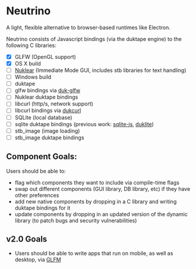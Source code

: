 # Neutrino

A light, flexible alternative to browser-based runtimes like Electron.

Neutrino consists of Javascript bindings (via the duktape engine) to the following C libraries:

* [x] GLFW (OpenGL support)
* [x] OS X build
* [ ] [Nuklear](https://github.com/vurtun/nuklear) (Immediate Mode GUI, includes stb libraries for text handling)
* [ ] Windows build
* [ ] duktape
* [ ] glfw bindings via [duk-glfw](https://github.com/lzubiaur/duk-glfw)
* [ ] Nuklear duktape bindings
* [ ] libcurl (http/s, network support)
* [ ] libcurl bindings via [dukcurl](https://github.com/creationix/dukcurl)
* [ ] SQLite (local database)
* [ ] sqlite duktape bindings (previous work: [sqlite-js](https://github.com/abiliojr/sqlite-js), [duklite](https://github.com/fasterthanlime/duklite))
* [ ] stb_image (image loading)
* [ ] stb_image duktape bindings

## Component Goals:

Users should be able to:

* flag which components they want to include via compile-time flags
* swap out different components (GUI library, DB library, etc) if they have other preferences
* add new native components by dropping in a C library and writing duktape bindings for it
* update components by dropping in an updated version of the dynamic library (to patch bugs and security vulnerabilities)

## v2.0 Goals

* Users should be able to write apps that run on mobile, as well as desktop, via [GLFM](https://github.com/brackeen/glfm)
